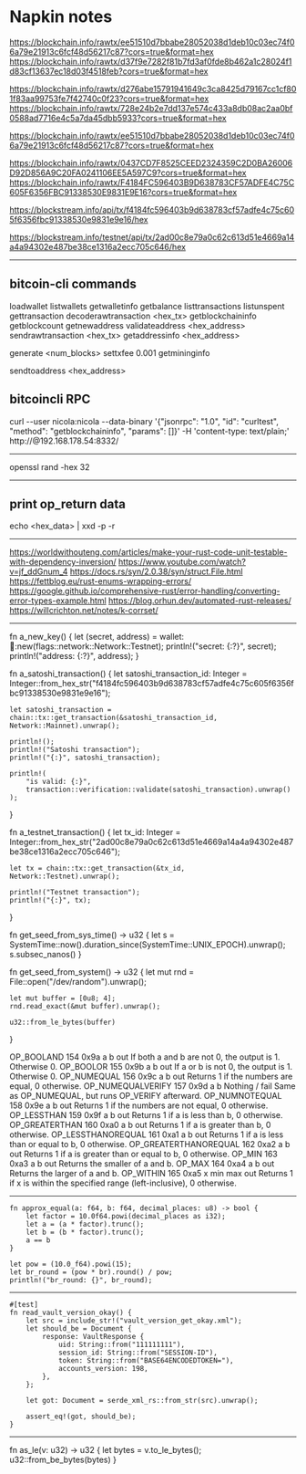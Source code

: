 # Napkin notes

https://blockchain.info/rawtx/ee51510d7bbabe28052038d1deb10c03ec74f06a79e21913c6fcf48d56217c87?cors=true&format=hex
https://blockchain.info/rawtx/d37f9e7282f81b7fd3af0fde8b462a1c28024f1d83cf13637ec18d03f4518feb?cors=true&format=hex

https://blockchain.info/rawtx/d276abe15791941649c3ca8425d79167cc1cf801f83aa99753fe7f42740c0f23?cors=true&format=hex
https://blockchain.info/rawtx/728e24b2e7dd137e574c433a8db08ac2aa0bf0588ad7716e4c5a7da45dbb5933?cors=true&format=hex


https://blockchain.info/rawtx/ee51510d7bbabe28052038d1deb10c03ec74f06a79e21913c6fcf48d56217c87?cors=true&format=hex

https://blockchain.info/rawtx/0437CD7F8525CEED2324359C2D0BA26006D92D856A9C20FA0241106EE5A597C9?cors=true&format=hex
https://blockchain.info/rawtx/F4184FC596403B9D638783CF57ADFE4C75C605F6356FBC91338530E9831E9E16?cors=true&format=hex

https://blockstream.info/api/tx/f4184fc596403b9d638783cf57adfe4c75c605f6356fbc91338530e9831e9e16/hex

https://blockstream.info/testnet/api/tx/2ad00c8e79a0c62c613d51e4669a14a4a94302e487be38ce1316a2ecc705c646/hex

----

## bitcoin-cli commands

loadwallet <name>
listwallets
getwalletinfo
getbalance
listtransactions
listunspent
gettransaction <txid>
decoderawtransaction <hex_tx>
getblockchaininfo
getblockcount
getnewaddress
validateaddress <hex_address>
sendrawtransaction <hex_tx>
getaddressinfo <hex_address>

generate <num_blocks>
settxfee 0.001
getmininginfo

sendtoaddress <hex_address> <amount>

## bitcoincli RPC

curl --user nicola:nicola --data-binary '{"jsonrpc": "1.0", "id": "curltest", "method": "getblockchaininfo", "params": []}' -H 'content-type: text/plain;' http://@192.168.178.54:8332/

----
openssl rand -hex 32

----

## print op_return data
echo <hex_data> | xxd -p -r

----

https://worldwithouteng.com/articles/make-your-rust-code-unit-testable-with-dependency-inversion/
https://www.youtube.com/watch?v=jf_ddGnum_4
https://docs.rs/syn/2.0.38/syn/struct.File.html
https://fettblog.eu/rust-enums-wrapping-errors/
https://google.github.io/comprehensive-rust/error-handling/converting-error-types-example.html
https://blog.orhun.dev/automated-rust-releases/
https://willcrichton.net/notes/k-corrset/

----

fn a_new_key() {
    let (secret, address) = wallet::key::new(flags::network::Network::Testnet);
    println!("secret: {:?}", secret);
    println!("address: {:?}", address);
}

fn a_satoshi_transaction() {
    let satoshi_transaction_id: Integer =
        Integer::from_hex_str("f4184fc596403b9d638783cf57adfe4c75c605f6356fbc91338530e9831e9e16");

    let satoshi_transaction = chain::tx::get_transaction(&satoshi_transaction_id, Network::Mainnet).unwrap();

    println!();
    println!("Satoshi transaction");
    println!("{:}", satoshi_transaction);

    println!(
        "is valid: {:}",
        transaction::verification::validate(satoshi_transaction).unwrap()
    );
}

fn a_testnet_transaction() {
    let tx_id: Integer = Integer::from_hex_str("2ad00c8e79a0c62c613d51e4669a14a4a94302e487be38ce1316a2ecc705c646");

    let tx = chain::tx::get_transaction(&tx_id, Network::Testnet).unwrap();

    println!("Testnet transaction");
    println!("{:}", tx);
}

fn get_seed_from_sys_time() -> u32 {
    let s = SystemTime::now().duration_since(SystemTime::UNIX_EPOCH).unwrap();
    s.subsec_nanos()
}

fn get_seed_from_system() -> u32 {
    let mut rnd = File::open("/dev/random").unwrap();

    let mut buffer = [0u8; 4];
    rnd.read_exact(&mut buffer).unwrap();

    u32::from_le_bytes(buffer)
}

OP_BOOLAND 	154 	0x9a 	a b 	out 	If both a and b are not 0, the output is 1. Otherwise 0.
OP_BOOLOR 	155 	0x9b 	a b 	out 	If a or b is not 0, the output is 1. Otherwise 0.
OP_NUMEQUAL 	156 	0x9c 	a b 	out 	Returns 1 if the numbers are equal, 0 otherwise.
OP_NUMEQUALVERIFY 	157 	0x9d 	a b 	Nothing / fail 	Same as OP_NUMEQUAL, but runs OP_VERIFY afterward.
OP_NUMNOTEQUAL 	158 	0x9e 	a b 	out 	Returns 1 if the numbers are not equal, 0 otherwise.
OP_LESSTHAN 	159 	0x9f 	a b 	out 	Returns 1 if a is less than b, 0 otherwise.
OP_GREATERTHAN 	160 	0xa0 	a b 	out 	Returns 1 if a is greater than b, 0 otherwise.
OP_LESSTHANOREQUAL 	161 	0xa1 	a b 	out 	Returns 1 if a is less than or equal to b, 0 otherwise.
OP_GREATERTHANOREQUAL 	162 	0xa2 	a b 	out 	Returns 1 if a is greater than or equal to b, 0 otherwise.
OP_MIN 	163 	0xa3 	a b 	out 	Returns the smaller of a and b.
OP_MAX 	164 	0xa4 	a b 	out 	Returns the larger of a and b.
OP_WITHIN 	165 	0xa5 	x min max 	out 	Returns 1 if x is within the specified range (left-inclusive), 0 otherwise. 

--------------------


    fn approx_equal(a: f64, b: f64, decimal_places: u8) -> bool {
        let factor = 10.0f64.powi(decimal_places as i32);
        let a = (a * factor).trunc();
        let b = (b * factor).trunc();
        a == b
    }

    let pow = (10.0_f64).powi(15);
    let br_round = (pow * br).round() / pow;
    println!("br_round: {}", br_round);

--------------------
    #[test]
    fn read_vault_version_okay() {
        let src = include_str!("vault_version_get_okay.xml");
        let should_be = Document {
            response: VaultResponse {
                uid: String::from("111111111"),
                session_id: String::from("SESSION-ID"),
                token: String::from("BASE64ENCODEDTOKEN="),
                accounts_version: 198,
            },
        };

        let got: Document = serde_xml_rs::from_str(src).unwrap();

        assert_eq!(got, should_be);
    }
----------------
fn as_le(v: u32) -> u32 {
    let bytes = v.to_le_bytes();
    u32::from_be_bytes(bytes)
}

